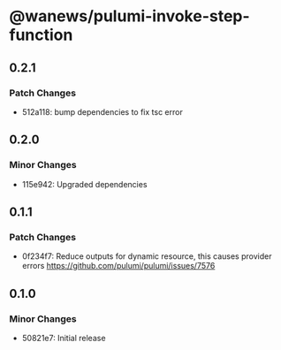 # @wanews/pulumi-invoke-step-function

## 0.2.1

### Patch Changes

- 512a118: bump dependencies to fix tsc error

## 0.2.0

### Minor Changes

- 115e942: Upgraded dependencies

## 0.1.1

### Patch Changes

- 0f234f7: Reduce outputs for dynamic resource, this causes provider errors https://github.com/pulumi/pulumi/issues/7576

## 0.1.0

### Minor Changes

- 50821e7: Initial release
